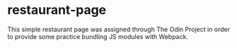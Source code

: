 # restaurant-page

This simple restaurant page was assigned through The Odin Project in order to provide some practice bundling JS modules with Webpack.  